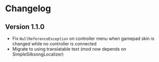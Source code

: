 # Changelog

## Version 1.1.0
- Fix `NullReferenceException` on controller menu when gamepad skin is changed while no controller is connected
- Migrate to using translatable text (mod now depends on SimpleSilksongLocalizer)